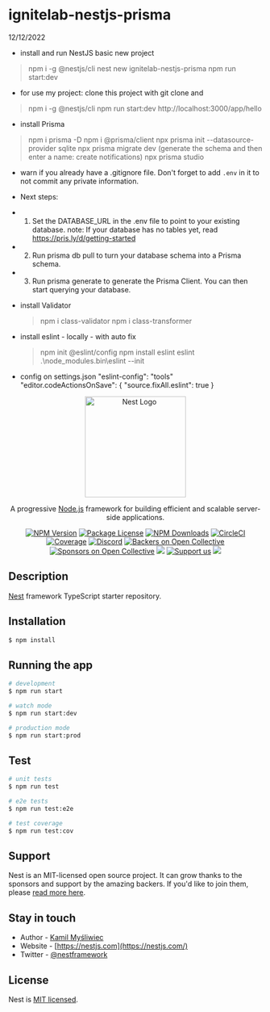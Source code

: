 # ignitelab-nestjs-prisma

12/12/2022

- install and run NestJS basic new project

> npm i -g @nestjs/cli
> nest new ignitelab-nestjs-prisma
> npm run start:dev

- for use my project: clone this project with git clone and

> npm i -g @nestjs/cli
> npm run start:dev
> http://localhost:3000/app/hello 

- install Prisma

> npm i prisma -D
> npm i @prisma/client
> npx prisma init --datasource-provider sqlite
> npx prisma migrate dev (generate the schema and then enter a name: create notifications)
> npx prisma studio

- warn if you already have a .gitignore file. Don't forget to add `.env` in it to not commit any private information.
- Next steps:
- 1. Set the DATABASE_URL in the .env file to point to your existing database.
     note: If your database has no tables yet, read https://pris.ly/d/getting-started
- 2. Run prisma db pull to turn your database schema into a Prisma schema.
- 3. Run prisma generate to generate the Prisma Client. You can then start querying your database.

- install Validator

  > npm i class-validator
  > npm i class-transformer

- install eslint - locally - with auto fix

  > npm init @eslint/config
  > npm install eslint
  > eslint
  > .\node_modules\.bin\eslint --init

- config on settings.json
  "eslint-config": "tools"
  "editor.codeActionsOnSave": {
  "source.fixAll.eslint": true
  }

[nestjs docs]: https://docs.nestjs.com/
[nestjs cli]: https://docs.nestjs.com/cli/overview
[prisma quickstart]: https://www.prisma.io/docs/getting-started/quickstart
[prisma recipes nestjs]: https://docs.nestjs.com/recipes/prisma
[eslint]: https://eslint.org/

<p align="center">
  <a href="http://nestjs.com/" target="blank"><img src="https://nestjs.com/img/logo-small.svg" width="200" alt="Nest Logo" /></a>
</p>

[circleci-image]: https://img.shields.io/circleci/build/github/nestjs/nest/master?token=abc123def456
[circleci-url]: https://circleci.com/gh/nestjs/nest

  <p align="center">A progressive <a href="http://nodejs.org" target="_blank">Node.js</a> framework for building efficient and scalable server-side applications.</p>
    <p align="center">
<a href="https://www.npmjs.com/~nestjscore" target="_blank"><img src="https://img.shields.io/npm/v/@nestjs/core.svg" alt="NPM Version" /></a>
<a href="https://www.npmjs.com/~nestjscore" target="_blank"><img src="https://img.shields.io/npm/l/@nestjs/core.svg" alt="Package License" /></a>
<a href="https://www.npmjs.com/~nestjscore" target="_blank"><img src="https://img.shields.io/npm/dm/@nestjs/common.svg" alt="NPM Downloads" /></a>
<a href="https://circleci.com/gh/nestjs/nest" target="_blank"><img src="https://img.shields.io/circleci/build/github/nestjs/nest/master" alt="CircleCI" /></a>
<a href="https://coveralls.io/github/nestjs/nest?branch=master" target="_blank"><img src="https://coveralls.io/repos/github/nestjs/nest/badge.svg?branch=master#9" alt="Coverage" /></a>
<a href="https://discord.gg/G7Qnnhy" target="_blank"><img src="https://img.shields.io/badge/discord-online-brightgreen.svg" alt="Discord"/></a>
<a href="https://opencollective.com/nest#backer" target="_blank"><img src="https://opencollective.com/nest/backers/badge.svg" alt="Backers on Open Collective" /></a>
<a href="https://opencollective.com/nest#sponsor" target="_blank"><img src="https://opencollective.com/nest/sponsors/badge.svg" alt="Sponsors on Open Collective" /></a>
  <a href="https://paypal.me/kamilmysliwiec" target="_blank"><img src="https://img.shields.io/badge/Donate-PayPal-ff3f59.svg"/></a>
    <a href="https://opencollective.com/nest#sponsor"  target="_blank"><img src="https://img.shields.io/badge/Support%20us-Open%20Collective-41B883.svg" alt="Support us"></a>
  <a href="https://twitter.com/nestframework" target="_blank"><img src="https://img.shields.io/twitter/follow/nestframework.svg?style=social&label=Follow"></a>
</p>
  <!--[![Backers on Open Collective](https://opencollective.com/nest/backers/badge.svg)](https://opencollective.com/nest#backer)
  [![Sponsors on Open Collective](https://opencollective.com/nest/sponsors/badge.svg)](https://opencollective.com/nest#sponsor)-->

## Description

[Nest](https://github.com/nestjs/nest) framework TypeScript starter repository.

## Installation

```bash
$ npm install
```

## Running the app

```bash
# development
$ npm run start

# watch mode
$ npm run start:dev

# production mode
$ npm run start:prod
```

## Test

```bash
# unit tests
$ npm run test

# e2e tests
$ npm run test:e2e

# test coverage
$ npm run test:cov
```

## Support

Nest is an MIT-licensed open source project. It can grow thanks to the sponsors and support by the amazing backers. If you'd like to join them, please [read more here](https://docs.nestjs.com/support).

## Stay in touch

- Author - [Kamil Myśliwiec](https://kamilmysliwiec.com)
- Website - [https://nestjs.com](https://nestjs.com/)
- Twitter - [@nestframework](https://twitter.com/nestframework)

## License

Nest is [MIT licensed](LICENSE).
